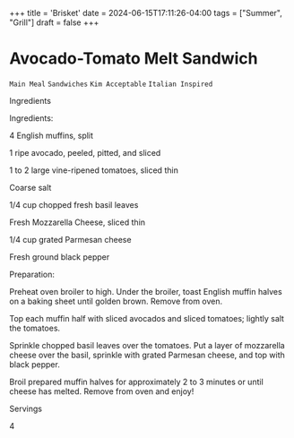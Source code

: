 +++
title = 'Brisket'
date = 2024-06-15T17:11:26-04:00
tags = ["Summer", "Grill"]
draft = false
+++
# Avocado-Tomato Melt Sandwich

`Main Meal` `Sandwiches` `Kim Acceptable` `Italian Inspired`

 

  Ingredients  

  Ingredients:

4 English muffins, split 

1 ripe avocado, peeled, pitted, and sliced 

1 to 2 large vine-ripened tomatoes, sliced thin 

Coarse salt 

1/4 cup chopped fresh basil leaves

Fresh Mozzarella Cheese, sliced thin 

1/4 cup grated Parmesan cheese 

Fresh ground black pepper

Preparation: 

Preheat oven broiler to high. Under the broiler, toast English muffin halves on a baking sheet until golden brown. Remove from oven.

Top each muffin half with sliced avocados and sliced tomatoes; lightly salt the tomatoes. 

Sprinkle chopped basil leaves over the tomatoes. Put a layer of mozzarella cheese over the basil, sprinkle with grated Parmesan cheese, and top with black pepper.

Broil prepared muffin halves for approximately 2 to 3 minutes or until cheese has melted. Remove from oven and enjoy!

  

   Servings  

  4  

 
